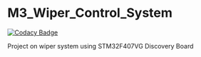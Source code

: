 # M3_Wiper_Control_System

[![Codacy Badge](https://api.codacy.com/project/badge/Grade/a67162e721d3466e999df56a8bd3b531)](https://app.codacy.com/gh/lavanya2828/M3_Wiper_Control_System?utm_source=github.com&utm_medium=referral&utm_content=lavanya2828/M3_Wiper_Control_System&utm_campaign=Badge_Grade_Settings)

Project on wiper system using STM32F407VG Discovery Board
